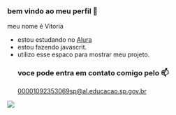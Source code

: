 ### bem vindo ao meu perfil 🌸
meu nome é Vitoria

- estou estudando no [Alura](https:www.alura.com.br)
- estou fazendo javascrit.
- utilizo esse espaco para mostrar meu projeto.
  ### voce pode entra em contato comigo pelo 📫
  00001092353069sp@al.educacao.sp.gov.br
  


![](https://media1.tenor.com/m/WczWFfFXJTAAAAAd/cute-dogs.gif)
